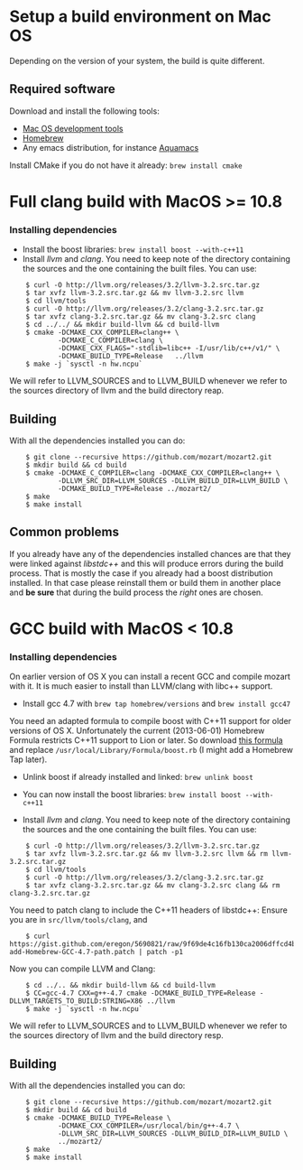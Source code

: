 # Setup a build environment on Mac OS

Depending on the version of your system, the build is quite different.

## Required software

Download and install the following tools:

*  [Mac OS development tools](http://developer.apple.com)
*  [Homebrew](http://mxcl.github.com/homebrew/)
*  Any emacs distribution, for instance [Aquamacs](http://aquamacs.org/)

Install CMake if you do not have it already: `brew install cmake`

# Full clang build with MacOS >= 10.8

### Installing dependencies

*  Install the boost libraries: `brew install boost --with-c++11`
*  Install *llvm* and *clang*. You need to keep note of the directory containing the sources and the one containing the built files. You can use: 

```
    $ curl -O http://llvm.org/releases/3.2/llvm-3.2.src.tar.gz
    $ tar xvfz llvm-3.2.src.tar.gz && mv llvm-3.2.src llvm
    $ cd llvm/tools
    $ curl -O http://llvm.org/releases/3.2/clang-3.2.src.tar.gz
    $ tar xvfz clang-3.2.src.tar.gz && mv clang-3.2.src clang
    $ cd ../../ && mkdir build-llvm && cd build-llvm
    $ cmake -DCMAKE_CXX_COMPILER=clang++ \
            -DCMAKE_C_COMPILER=clang \
            -DCMAKE_CXX_FLAGS="-stdlib=libc++ -I/usr/lib/c++/v1/" \
            -DCMAKE_BUILD_TYPE=Release   ../llvm
    $ make -j `sysctl -n hw.ncpu`
```

We will refer to LLVM_SOURCES and to LLVM_BUILD whenever we refer to the sources directory of llvm and the build directory reap.

## Building
With all the dependencies installed you can do:

```
    $ git clone --recursive https://github.com/mozart/mozart2.git
    $ mkdir build && cd build
    $ cmake -DCMAKE_C_COMPILER=clang -DCMAKE_CXX_COMPILER=clang++ \
            -DLLVM_SRC_DIR=LLVM_SOURCES -DLLVM_BUILD_DIR=LLVM_BUILD \
            -DCMAKE_BUILD_TYPE=Release ../mozart2/
    $ make
    $ make install
``` 

## Common problems
If you already have any of the dependencies installed chances are that they were linked against *libstdc++* and this will produce errors during the build process. That is mostly the case if you already had a boost distribution installed. In that case please reinstall them or build them in another place and **be sure** that during the build process the *right* ones are chosen.


# GCC build with MacOS < 10.8

### Installing dependencies

On earlier version of OS X you can install a recent GCC and compile mozart with it.
It is much easier to install than LLVM/clang with libc++ support.

* Install gcc 4.7 with `brew tap homebrew/versions` and `brew install gcc47`

You need an adapted formula to compile boost with C++11 support for older versions of OS X.
Unfortunately the current (2013-06-01) Homebrew Formula restricts C++11 support to Lion or later.
So download [this formula](https://gist.github.com/eregon/5690812) and replace `/usr/local/Library/Formula/boost.rb`
(I might add a Homebrew Tap later).

* Unlink boost if already installed and linked: `brew unlink boost`
* You can now install the boost libraries: `brew install boost --with-c++11`


*  Install *llvm* and *clang*. You need to keep note of the directory containing the sources and the one containing the built files. You can use: 

```
    $ curl -O http://llvm.org/releases/3.2/llvm-3.2.src.tar.gz
    $ tar xvfz llvm-3.2.src.tar.gz && mv llvm-3.2.src llvm && rm llvm-3.2.src.tar.gz
    $ cd llvm/tools
    $ curl -O http://llvm.org/releases/3.2/clang-3.2.src.tar.gz
    $ tar xvfz clang-3.2.src.tar.gz && mv clang-3.2.src clang && rm clang-3.2.src.tar.gz
```

You need to patch clang to include the C++11 headers of libstdc++:
Ensure you are in `src/llvm/tools/clang`, and

```
    $ curl https://gist.github.com/eregon/5690821/raw/9f69de4c16fb130ca2006dffcd4b80068b9e954c/0001-add-Homebrew-GCC-4.7-path.patch | patch -p1
```

Now you can compile LLVM and Clang:

```
    $ cd ../.. && mkdir build-llvm && cd build-llvm
    $ CC=gcc-4.7 CXX=g++-4.7 cmake -DCMAKE_BUILD_TYPE=Release -DLLVM_TARGETS_TO_BUILD:STRING=X86 ../llvm
    $ make -j `sysctl -n hw.ncpu`
```

We will refer to LLVM_SOURCES and to LLVM_BUILD whenever we refer to the sources directory of llvm and the build directory resp.

## Building
With all the dependencies installed you can do:

```
    $ git clone --recursive https://github.com/mozart/mozart2.git
    $ mkdir build && cd build
    $ cmake -DCMAKE_BUILD_TYPE=Release \
            -DCMAKE_CXX_COMPILER=/usr/local/bin/g++-4.7 \
            -DLLVM_SRC_DIR=LLVM_SOURCES -DLLVM_BUILD_DIR=LLVM_BUILD \
            ../mozart2/
    $ make
    $ make install
```
